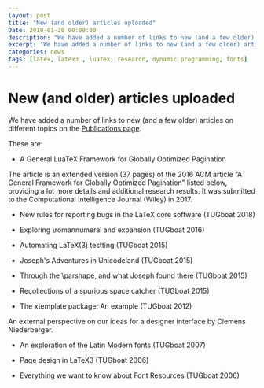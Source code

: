 ```yaml
---
layout: post
title: "New (and older) articles uploaded"
Date: 2018-01-30 00:00:00
description: "We have added a number of links to new (and a few older) articles on different topics."
excerpt: "We have added a number of links to new (and a few older) articles on different topics... "
categories: news
tags: [latex, latex3 , luatex, research, dynamic programming, fonts]
---
```


# New (and older) articles uploaded

We have added a number of links to new (and a few older) articles on different topics on the [Publications
page]({{site.baseurl}}/publications/).

These are:

+ A General LuaTeX Framework for Globally Optimized Pagination

The article is an extended version (37 pages) of the 2016 ACM article “A General Framework for Globally Optimized Pagination” listed below, providing a lot more details and additional research results. It was submitted to the Computational Intelligence Journal (Wiley) in 2017.

+ New rules for reporting bugs in the LaTeX core software (TUGboat 2018)

+ Exploring \romannumeral and expansion (TUGboat 2016)

+ Automating LaTeX(3) testting (TUGboat 2015)

+ Joseph's Adventures in Unicodeland (TUGboat 2015)

+ Through the \parshape, and what Joseph found there (TUGboat 2015)

+ Recollections of a spurious space catcher (TUGboat 2015)

+ The xtemplate package: An example (TUGboat 2012)

An external perspective on our ideas for a designer interface by Clemens Niederberger.

+ An exploration of the Latin Modern fonts (TUGboat 2007)

+ Page design in LaTeX3  (TUGboat 2006)

+ Everything we want to know about Font Resources  (TUGboat 2006)

